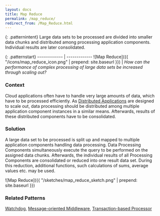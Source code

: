 ```yaml
---
layout: docs
title: Map Reduce
permalink: /map_reduce/
redirect_from: /Map_Reduce.html
---
```


{: .patternintent}
Large data sets to be processed are divided into smaller data chunks and distributed among processing application components. Individual results are later consolidated.

{: .patternstart}
------------- | -------------
![Map Reduce]({{ "/icons/map_reduce_icon.png" | prepend: site.baseurl }})  | *How can the performance of complex processing of large data sets be increased through scaling out?*

### Context
Cloud applications often have to handle very large amounts of data, which have to be processed efficiently. As [Distributed Applications](/distributed_application/) are designed to scale out, data processing should be distributed among multiple application component instances in a similar means. Afterwards, results of these distributed components have to be consolidated.

### Solution
A large data set to be processed is split up and mapped to multiple application components handling data processing. Data Processing Components simultaneously execute the query to be performed on the assigned data chunks. Afterwards, the individual results of all Processing Components are consolidated or reduced into one result data set. During this reduction, additional functions, such calculations of sums, average values etc. may be used.
 
![Map Reduce]({{ "/sketches/map_reduce_sketch.png" | prepend: site.baseurl }})

### Related Patterns
[Watchdog](/watchdog/), [Message-oriented Middleware](/message_oriented_middleware/), [Transaction-based Processor](/transaction_based_processor/)